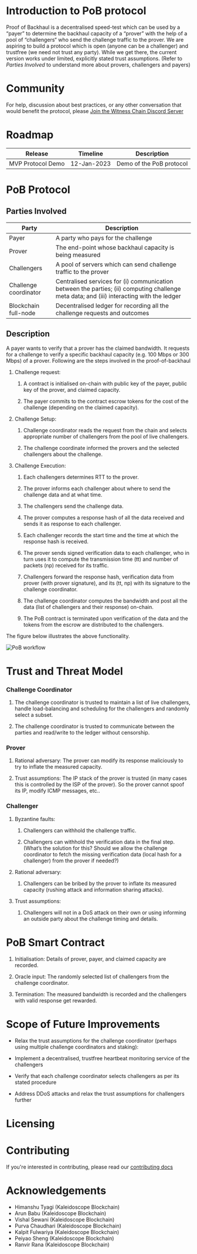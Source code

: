 # Introduction to PoB protocol

Proof of Backhaul is a decentralised speed-test which can be used by a “payer” to determine the backhaul capacity of a “prover” with the help of a pool of “challengers“ who send the challenge traffic to the prover. We are aspiring to build a protocol which is open (anyone can be a challenger) and trustfree (we need not trust any party). While we get there, the current version works under limited, explicitly stated trust assumptions. (Refer to *Parties Involved* to understand more about provers, challengers and payers)

# Community
For help, discussion about best practices, or any other conversation that would benefit the protocol, please [Join the Witness Chain Discord Server](https://discord.gg/ZA2ggnn5z2)

# Roadmap
| Release      | Timeline | Description |
| ----------- | ----------- | ----------- |
| MVP Protocol Demo | 12-Jan-2023 | Demo of the PoB protocol |



# PoB Protocol
## Parties Involved

| Party      | Description |
| ----------- | ----------- |
| Payer      | A party who pays for the challenge       |
| Prover   | The end-point whose backhaul capacity is being measured        |
| Challengers   | A pool of servers which can send challenge traffic to the prover        |
| Challenge coordinator   | Centralised services for (i) communication between the parties; (ii) computing challenge meta data; and (iii) interacting with the ledger         |
| Blockchain full-node   | Decentralised ledger for recording all the challenge requests and outcomes         |

## Description

A payer wants to verify that a prover has the claimed bandwidth. It requests for a challenge to verify a specific backhaul capacity (e.g. 100 Mbps or 300 Mbps) of a prover. Following are the steps involved in the proof-of-backhaul

1. Challenge request:
    1. A contract is initialised on-chain with public key of the payer, public key of the prover, and claimed capacity.

    2. The payer commits to the contract escrow tokens for the cost of the challenge (depending on the claimed capacity).

2. Challenge Setup: 

    1. Challenge coordinator reads the request from the chain and selects appropriate number of challengers from the pool of live challengers. 

    2. The challenge coordinate informed the provers and the selected challengers about the challenge.

3. Challenge Execution: 

    1. Each challengers determines RTT to the prover. 

    2. The prover informs each challenger about where to send the challenge data and at what time. 

    3. The challengers send the challenge data.

    4. The prover computes a response hash of all the data received and sends it as response to each challenger. 

    5. Each challenger records the start time and the time at which the response hash is received.

    6. The prover sends signed verification data to each challenger, who in turn uses it to compute the transmission time (tt) and number of packets (np) received for its traffic. 

    7. Challengers forward the response hash, verification data from prover (with prover signature), and its (tt, np) with its signature to the challenge coordinator.

    8. The challenge coordinator computes the bandwidth and post all the data (list of challengers and their response) on-chain. 

    9. The PoB contract is terminated upon verification of the data and the tokens from the escrow are distributed to the challengers. 

The figure below illustrates the above functionality.

![PoB workflow](https://github.com/kaleidoscope-blockchain/pob-protocol/blob/main/assets/images/architecture.jpeg?raw=true)


# Trust and Threat Model
### Challenge Coordinator
1. The challenge coordinator is trusted to maintain a list of live challengers, handle load-balancing and scheduling for the challengers and randomly select a subset.

2. The challenge coordinator is trusted to communicate between the parties and read/write to the ledger without censorship.

### Prover
1. Rational adversary: The prover can modify its response maliciously to try to inflate the measured capacity. 

2. Trust assumptions: The IP stack of the prover is trusted (in many cases this is controlled by the ISP of the prover). So the prover cannot spoof its IP, modify ICMP messages, etc..

### Challenger
1. Byzantine faults: 

    1. Challengers can withhold the challenge traffic.

    2. Challengers can withhold the verification data in the final step. 
    (What’s the solution for this? Should we allow the challenge coordinator to fetch the missing verification data (local hash for a challenger) from the prover if needed?)

2. Rational adversary: 

    1. Challengers can be bribed by the prover to inflate its measured capacity (rushing attack and information sharing attacks).

3. Trust assumptions: 

    1. Challengers will not in a DoS attack on their own or using informing an outside party about the challenge timing and details. 

# PoB Smart Contract

1. Initialisation: Details of prover, payer, and claimed capacity are recorded.

2. Oracle input: The randomly selected list of challengers from the challenge coordinator. 

3. Termination: The measured bandwidth is recorded and the challengers with valid response get rewarded. 

# Scope of Future Improvements
- Relax the trust assumptions for the challenge coordinator (perhaps using multiple challenge coordinators and staking):

- Implement a decentralised, trustfree heartbeat monitoring service of the challengers

- Verify that each challenge coordinator selects challengers as per its stated procedure

- Address DDoS attacks and relax the trust assumptions for challengers further

# Licensing

# Contributing
If you're interested in contributing, please read our [contributing docs](contribution/GUIDELINES.md)

# Acknowledgements
- Himanshu Tyagi (Kaleidoscope Blockchain)
- Arun Babu (Kaleidoscope Blockchain)
- Vishal Sewani (Kaleidoscope Blockchain)
- Purva Chaudhari (Kaleidoscope Blockchain)
- Kalpit Fulwariya (Kaleidoscope Blockchain)
- Peiyao Sheng (Kaleidoscope Blockchain)
- Ranvir Rana (Kaleidoscope Blockchain)



